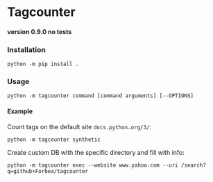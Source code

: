 # Tagcounter

#### version 0.9.0 no tests

### Installation

    python -m pip install .

### Usage

    python -m tagcounter command [command arguments] [--OPTIONS]
#### Example
Count tags on the default site `docs.python.org/3/`:

    python -m tagcounter synthetic

Create custom DB with the specific directory and fill with info:

    python -m tagcounter exec --website www.yahoo.com --uri /search?q=github+Forbea/tagcounter
